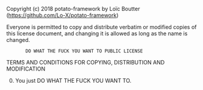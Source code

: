 Copyright (c) 2018 potato-framework by Loïc Boutter (https://github.com/Lo-X/potato-framework)

Everyone is permitted to copy and distribute verbatim or modified
copies of this license document, and changing it is allowed as long
as the name is changed.

           DO WHAT THE FUCK YOU WANT TO PUBLIC LICENSE
  TERMS AND CONDITIONS FOR COPYING, DISTRIBUTION AND MODIFICATION

 0. You just DO WHAT THE FUCK YOU WANT TO.
